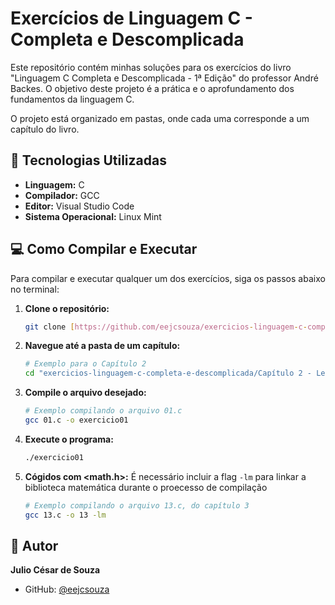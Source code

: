 # Exercícios de Linguagem C - Completa e Descomplicada

Este repositório contém minhas soluções para os exercícios do livro "Linguagem C Completa e Descomplicada - 1ª Edição" do professor André Backes. O objetivo deste projeto é a prática e o aprofundamento dos fundamentos da linguagem C.

O projeto está organizado em pastas, onde cada uma corresponde a um capítulo do livro.

## 🚀 Tecnologias Utilizadas

* **Linguagem:** C
* **Compilador:** GCC
* **Editor:** Visual Studio Code
* **Sistema Operacional:** Linux Mint

## 💻 Como Compilar e Executar

Para compilar e executar qualquer um dos exercícios, siga os passos abaixo no terminal:

1.  **Clone o repositório:**
    ```bash
    git clone [https://github.com/eejcsouza/exercicios-linguagem-c-completa-e-descomplicada.git](https://github.com/eejcsouza/exercicios-linguagem-c-completa-e-descomplicada.git)
    ```

2.  **Navegue até a pasta de um capítulo:**
    ```bash
    # Exemplo para o Capítulo 2
    cd "exercicios-linguagem-c-completa-e-descomplicada/Capítulo 2 - Lendo e escrevendo nas variáveis"
    ```

3.  **Compile o arquivo desejado:**
    ```bash
    # Exemplo compilando o arquivo 01.c
    gcc 01.c -o exercicio01
    ```

4.  **Execute o programa:**
    ```bash
    ./exercicio01
    ```

5.  **Cógidos com <math.h>:**
    É necessário incluir a flag `-lm` para linkar a biblioteca matemática durante o proecesso de compilação
    ```bash
    # Exemplo compilando o arquivo 13.c, do capítulo 3
    gcc 13.c -o 13 -lm
    ```

## 👤 Autor

**Julio César de Souza**

* GitHub: [@eejcsouza](https://github.com/eejcsouza)